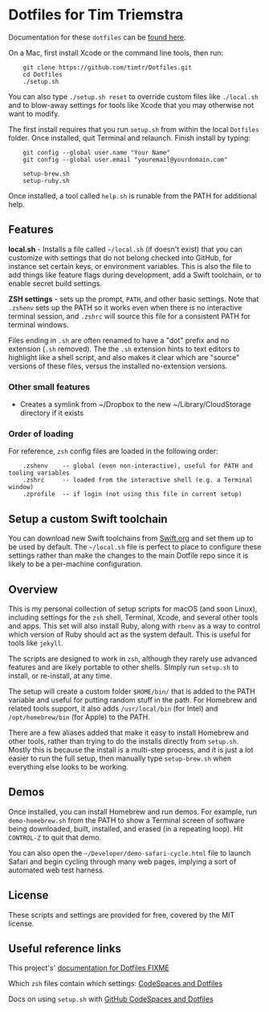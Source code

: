 # Dotfiles for Tim Triemstra

Documentation for these `dotfiles` can be [found here](https://timtr.github.io/Dotfiles/Docs/).

On a Mac, first install Xcode or the command line tools, then run:

```
    git clone https://github.com/timtr/Dotfiles.git
    cd Dotfiles
    ./setup.sh
```

You can also type `./setup.sh reset` to override custom files like `./local.sh` and to blow-away settings for tools like Xcode that you may otherwise not want to modify.

The first install requires that you run `setup.sh` from within the local `Dotfiles` folder. Once installed, quit Terminal and relaunch. Finish install by typing:

```
    git config --global user.name "Your Name"
    git config --global user.email "youremail@yourdomain.com"
    
    setup-brew.sh
    setup-ruby.sh
```

Once installed, a tool called `help.sh` is runable from the PATH for additional help. 


## Features

**local.sh** - Installs a file called `~/local.sh` (if doesn't exist) that you can customize with settings that do not belong checked into GitHub, for instance set certain keys, or environment variables. This is also the file to add things like feature flags during development, add a Swift toolchain, or to enable secret build settings.

**ZSH settings** - sets up the prompt, `PATH`, and other basic settings. Note that `.zshenv` sets up the PATH so it works even when there is no interactive terminal session, and `.zshrc` will source this file for a consistent PATH for terminal windows.

Files ending in `.sh` are often renamed to have a "dot" prefix and no extension (`.sh` removed). The the `.sh` extension hints to text editors to highlight like a shell script, and also makes it clear which are "source" versions of these files, versus the installed no-extension versions.


### Other small features

- Creates a symlink from ~/Dropbox to the new ~/Library/CloudStorage directory if it exists


### Order of loading

For reference, `zsh` config files are loaded in the following order:

```
    .zshenv    -- global (even non-interactive), useful for PATH and tooling variables
    .zshrc     -- loaded from the interactive shell (e.g. a Terminal window)
    .zprofile  -- if login (not using this file in current setup)
```


## Setup a custom Swift toolchain

You can download new Swift toolchains from [Swift.org](https://swift.org/download/#snapshots) and set them up to be used by default.  The `~/local.sh` file is perfect to place to configure these settings rather than make the changes to the main Dotfile repo since it is likely to be a per-machine configuration.


## Overview

This is my personal collection of setup scripts for macOS (and soon Linux), including settings for the `zsh` shell, Terminal, Xcode, and several other tools and apps. This set will also install Ruby, along with `rbenv` as a way to control which version of Ruby should act as the system default. This is useful for tools like `jekyll`.

The scripts are designed to work in `zsh`, although they rarely use advanced features and are likely portable to other shells. SImply run `setup.sh` to install, or re-install, at any time.

The setup will create a custom folder `$HOME/bin/` that is added to the PATH variable and useful for putting random stuff in the path. For Homebrew and related tools support, it also adds `/usr/local/bin` (for Intel) and `/opt/homebrew/bin` (for Apple) to the PATH. 

There are a few aliases added that make it easy to install Homebrew and other tools, rather than trying to do the installs directly from `setup.sh`. Mostly this is because the install is a multi-step process, and it is just a lot easier to run the full setup, then manually type `setup-brew.sh` when everything else looks to be working.


## Demos

Once installed, you can install Homebrew and run demos. For example, run `demo-homebrew.sh` from the PATH to show a Terminal screen of software being downloaded, built, installed, and erased (in a repeating loop). Hit `CONTROL-Z` to quit that demo.

You can also open the `~/Developer/demo-safari-cycle.html` file to launch Safari and begin cycling through many web pages, implying a sort of automated web test harness. 


## License

These scripts and settings are provided for free, covered by the MIT license.


## Useful reference links

This project's' [documentation for Dotfiles FIXME](https://dotfiles.github.io)

Which `zsh` files contain which settings: [CodeSpaces and Dotfiles](https://unix.stackexchange.com/questions/71253/what-should-shouldnt-go-in-zshenv-zshrc-zlogin-zprofile-zlogout)

Docs on using `setup.sh` with [GitHub CodeSpaces and Dotfiles](https://docs.github.com/en/codespaces/customizing-your-codespace/personalizing-codespaces-for-your-account)


